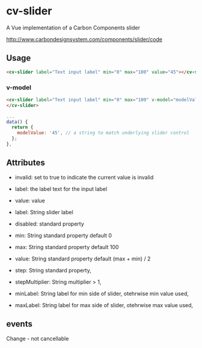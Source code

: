 # cv-slider

A Vue implementation of a Carbon Components slider

http://www.carbondesignsystem.com/components/slider/code

## Usage

```html
<cv-slider label="Text input label" min="0" max="100" value="45"></cv-slider>
```

### v-model

```html
<cv-slider label="Text input label" min="0" max="100" v-model="modelValue">
</cv-slider>
```

```javascript
...
data() {
  return {
    modelValue: '45', // a string to match underlying slider control
  };
},
```

## Attributes

- invalid: set to true to indicate the current value is invalid
- label: the label text for the input label
- value: value

- label: String slider label
- disabled: standard property
- min: String standard property default 0
- max: String standard property default 100
- value: String standard property default (max + min) / 2
- step: String standard property,
- stepMultiplier: String multiplier > 1,
- minLabel: String label for min side of slider, otehrwise min value used,
- maxLabel: String label for max side of slider, otehrwise max value used,

## events

Change - not cancellable

